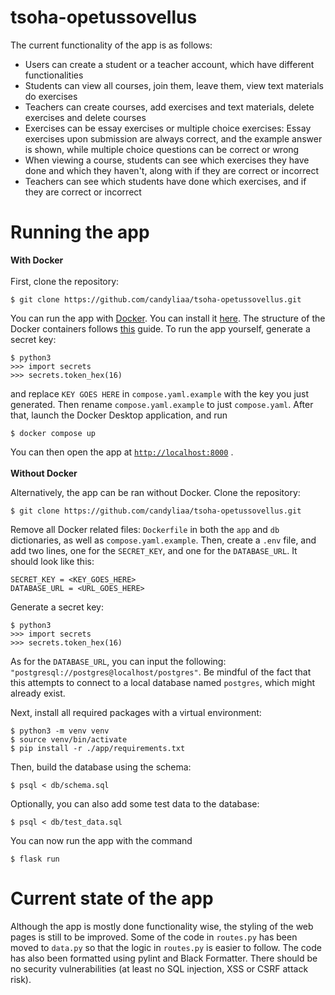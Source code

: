 # tsoha-opetussovellus
The current functionality of the app is as follows:
- Users can create a student or a teacher account, which have different functionalities
- Students can view all courses, join them, leave them, view text materials do exercises
- Teachers can create courses, add exercises and text materials, delete exercises and delete courses
- Exercises can be essay exercises or multiple choice exercises: Essay exercises upon submission are always correct, and the example answer is shown, while multiple choice questions can be correct or wrong
- When viewing a course, students can see which exercises they have done and which they haven't, along with if they are correct or incorrect
- Teachers can see which students have done which exercises, and if they are correct or incorrect

# Running the app
**With Docker** <br />
<br />
First, clone the repository:
```
$ git clone https://github.com/candyliaa/tsoha-opetussovellus.git
```
You can run the app with [Docker](https://www.docker.com/). You can install it [here](https://docs.docker.com/get-docker/).
The structure of the Docker containers follows [this](https://docs.docker.com/compose/gettingstarted/) guide.
To run the app yourself, generate a secret key: 
```
$ python3
>>> import secrets
>>> secrets.token_hex(16)
```
and replace `KEY GOES HERE` in `compose.yaml.example` with the key you just generated. Then rename `compose.yaml.example` to just `compose.yaml`.
After that, launch the Docker Desktop application, and run
```
$ docker compose up
```
You can then open the app at [`http://localhost:8000`](http://localhost:8000) . <br />
<br />
**Without Docker**

Alternatively, the app can be ran without Docker.
Clone the repository:
```
$ git clone https://github.com/candyliaa/tsoha-opetussovellus.git
```
Remove all Docker related files: `Dockerfile` in both the `app` and `db` dictionaries, as well as `compose.yaml.example`.
Then, create a `.env` file, and add two lines, one for the `SECRET_KEY`, and one for the `DATABASE_URL`. It should look like this:
```
SECRET_KEY = <KEY_GOES_HERE>
DATABASE_URL = <URL_GOES_HERE>
```
Generate a secret key:
```
$ python3
>>> import secrets
>>> secrets.token_hex(16)
```
As for the `DATABASE_URL`, you can input the following: `"postgresql://postgres@localhost/postgres"`. 
Be mindful of the fact that this attempts to connect to a local database named `postgres`, which might already exist.

Next, install all required packages with a virtual environment:
```
$ python3 -m venv venv
$ source venv/bin/activate
$ pip install -r ./app/requirements.txt
```
Then, build the database using the schema:
```
$ psql < db/schema.sql
```
Optionally, you can also add some test data to the database:
```
$ psql < db/test_data.sql
```
You can now run the app with the command
```
$ flask run
```

# Current state of the app
Although the app is mostly done functionality wise, the styling of the web pages is still to be improved. Some of the code in `routes.py` has been moved to `data.py` so that the logic in `routes.py` is easier to follow. The code has also been formatted using pylint and Black Formatter.
There should be no security vulnerabilities (at least no SQL injection, XSS or CSRF attack risk). 
